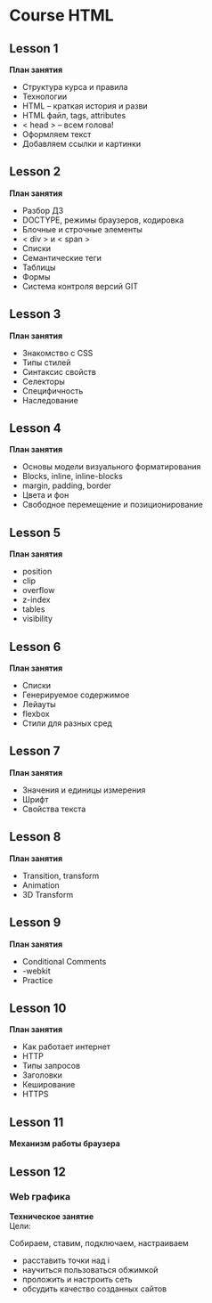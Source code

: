 # Course HTML


## Lesson 1

**План занятия**

* Структура курса и правила
* Технологии
* HTML – краткая история и разви
* HTML файл, tags, attributes
* < head > – всем голова!
* Оформляем текст
* Добавляем ссылки и картинки


## Lesson 2

**План занятия**  

* Разбор ДЗ
* DOCTYPE, режимы браузеров, кодировка
* Блочные и строчные элементы
* < div > и < span >
* Списки
* Семантические теги
* Таблицы
* Формы
* Система контроля версий GIT


## Lesson 3

**План занятия**  

* Знакомство с CSS
* Типы стилей
* Синтаксис свойств
* Селекторы
* Специфичность
* Наследование


## Lesson 4

**План занятия**  

* Основы модели визуального форматирования
* Blocks, inline, inline-blocks
* margin, padding, border
* Цвета и фон
* Свободное перемещение и позиционирование


## Lesson 5

**План занятия**  

* position
* clip
* overflow
* z-index
* tables
* visibility


## Lesson 6

**План занятия**  

* Списки
* Генерируемое содержимое
* Лейауты
* flexbox
* Стили для разных сред


## Lesson 7

**План занятия**  

* Значения и единицы измерения
* Шрифт
* Свойства текста


## Lesson 8

**План занятия**  

* Transition, transform
* Animation
* 3D Transform


## Lesson 9

**План занятия**  

* Conditional Comments
* -webkit
* Practice


## Lesson 10

**План занятия**  

* Как работает интернет
* HTTP
* Типы запросов
* Заголовки
* Кеширование
* HTTPS


## Lesson 11

**Механизм работы браузера**


## Lesson 12

### Web графика

**Техническое занятие**  
Цели:

Собираем, ставим, подключаем, настраиваем  

- расставить точки над і
- научиться пользоваться обжимкой
- проложить и настроить сеть
- обсудить качество созданных сайтов
